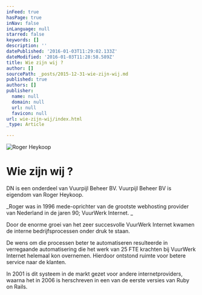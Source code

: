 ```yaml
---
inFeed: true
hasPage: true
inNav: false
inLanguage: null
starred: false
keywords: []
description: ''
datePublished: '2016-01-03T11:29:02.133Z'
dateModified: '2016-01-03T11:28:58.589Z'
title: Wie zijn wij ?
author: []
sourcePath: _posts/2015-12-31-wie-zijn-wij.md
published: true
authors: []
publisher:
  name: null
  domain: null
  url: null
  favicon: null
url: wie-zijn-wij/index.html
_type: Article

---
```

![Roger Heykoop](https://s3-us-west-2.amazonaws.com/the-grid-img/p/a3ec831990c57e55b4538cfb69990be40cfbd0b8.jpg)

# Wie zijn wij ?

DN is een onderdeel van Vuurpijl Beheer BV. Vuurpijl Beheer BV is eigendom van Roger Heykoop.

_Roger was in 1996 mede-oprichter van de grootste webhosting provider van Nederland in de jaren 90; VuurWerk Internet.  _

Door de enorme groei van het zeer succesvolle VuurWerk Internet kwamen de interne bedrijfsprocessen onder druk te staan. 

De wens om die processen beter te automatiseren resulteerde in verregaande automatisering die het werk van 25 FTE krachten bij VuurWerk Internet helemaal kon overnemen. Hierdoor ontstond ruimte voor betere service naar de klanten. 

In 2001 is dit systeem in de markt gezet voor andere internetproviders, waarna het in 2006 is herschreven in een van de eerste versies van Ruby on Rails.